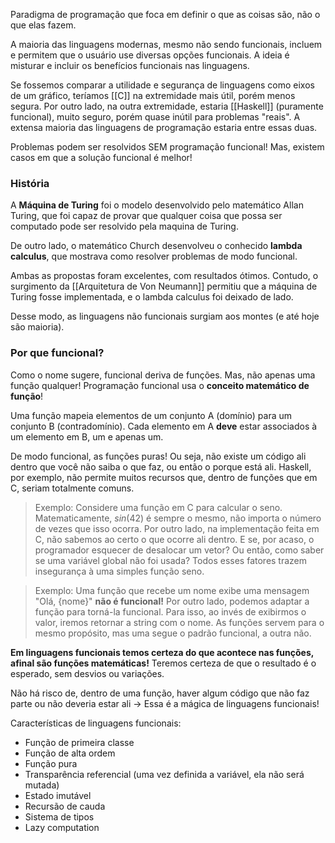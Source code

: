 Paradigma de programação que foca em definir o que as coisas são, não o que elas fazem.

A maioria das linguagens modernas, mesmo não sendo funcionais, incluem e permitem que o usuário use diversas opções funcionais. A ideia é misturar e incluir os benefícios funcionais nas linguagens.

Se fossemos comparar a utilidade e segurança de linguagens como eixos de um gráfico, teríamos [[C]] na extremidade mais útil, porém menos segura. Por outro lado, na outra extremidade, estaria [[Haskell]] (puramente funcional), muito seguro, porém quase inútil para problemas "reais".
A extensa maioria das linguagens de programação estaria entre essas duas.

Problemas podem ser resolvidos SEM programação funcional! Mas, existem casos em que a solução funcional é melhor!


### História
A **Máquina de Turing** foi o modelo desenvolvido pelo matemático Allan Turing, que foi capaz de provar que qualquer coisa que possa ser computado pode ser resolvido pela maquina de Turing. 

De outro lado, o matemático Church desenvolveu o conhecido **lambda calculus**, que mostrava como resolver problemas de modo funcional.

Ambas as propostas foram excelentes, com resultados ótimos. Contudo, o surgimento da [[Arquitetura de Von Neumann]] permitiu que a máquina de Turing fosse implementada, e o lambda calculus foi deixado de lado.

Desse modo, as linguagens não funcionais surgiam aos montes (e até hoje são maioria).


### Por que funcional?
Como o nome sugere, funcional deriva de funções.
Mas, não apenas uma função qualquer! Programação funcional usa o **conceito matemático de função**!

Uma função mapeia elementos de um conjunto A (domínio) para um conjunto B (contradomínio). Cada elemento em A **deve** estar associados à um elemento em B, um e apenas um.

De modo funcional, as funções puras! Ou seja, não existe um código ali dentro que você não saiba o que faz, ou então o porque está ali. Haskell, por exemplo, não permite muitos recursos que, dentro de funções que em C, seriam totalmente comuns.

> Exemplo: Considere uma função em C para calcular o seno. Matematicamente, $sin(42)$ é sempre o mesmo, não importa o número de vezes que isso ocorra. Por outro lado, na implementação feita em C, não sabemos ao certo o que ocorre ali dentro. E se, por acaso, o programador esquecer de desalocar um vetor? Ou então, como saber se uma variável global não foi usada? 
> Todos esses fatores trazem insegurança à uma simples função seno.

>Exemplo: Uma função que recebe um nome exibe uma mensagem "Olá, {nome}" **não é funcional!** Por outro lado, podemos adaptar a função para torná-la funcional. Para isso, ao invés de exibirmos o valor, iremos retornar a string com o nome. 
>As funções servem para o mesmo propósito, mas uma segue o padrão funcional, a outra não.

**Em linguagens funcionais temos certeza do que acontece nas funções, afinal são funções matemáticas!** Teremos certeza de que o resultado é o esperado, sem desvios ou variações.

Não há risco de, dentro de uma função, haver algum código que não faz parte ou não deveria estar ali -> Essa é a mágica de linguagens funcionais!

Características de linguagens funcionais:
- Função de primeira classe
- Função de alta ordem
- Função pura
- Transparência referencial (uma vez definida a variável, ela não será mutada)
- Estado imutável
- Recursão de cauda
- Sistema de tipos
- Lazy computation


